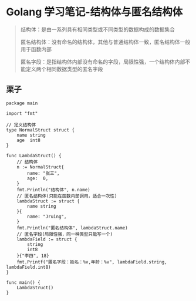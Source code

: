 # Golang 学习笔记-结构体与匿名结构体

> 结构体：是由一系列具有相同类型或不同类型的数据构成的数据集合
>
> 匿名结构体：没有命名的结构体，其他与普通结构体一致，匿名结构体一般用于函数内部
>
> 匿名字段：是指结构体内部没有命名的字段，局限性强，一个结构体内部不能定义两个相同数据类型的匿名字段

## 栗子

```
package main

import "fmt"

// 定义结构体
type NormalStruct struct {
	name string
	age  int8
}

func LambdaStruct() {
	// 结构体
	n := NormalStruct{
		name: "张三",
		age:  0,
	}
	fmt.Println("结构体", n.name)
	// 匿名结构体(只能在函数内部调用，适合一次性)
	lambdaStruct := struct {
		name string
	}{
		name: "Jruing",
	}
	fmt.Println("匿名结构体", lambdaStruct.name)
	// 匿名字段(局限性强，同一种类型只能写一个)
	lambdaField := struct {
		string
		int8
	}{"李四", 18}
	fmt.Printf("匿名字段：姓名：%v,年龄：%v", lambdaField.string, lambdaField.int8)
}

func main() {
	LambdaStruct()
}
```

